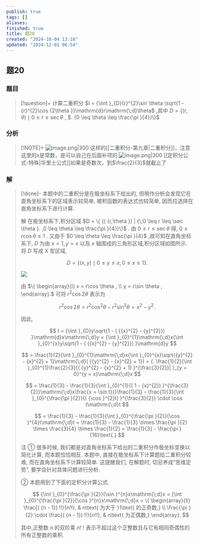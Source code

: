 ```yaml
---
publish: true
tags: []
aliases: 
finished: true
title: 题20
created: "2024-10-04 13:16"
updated: "2024-12-01 06:54"
---
```

## 题20
### 题目
> [!question]+
> 计算二重积分 $I = {\iint }_{D}{r}^{2}\sin \theta \sqrt{1 - {r}^{2}\cos {2\theta }}\mathrm{d}r\mathrm{\;d}\theta$ ,其中 $D = \{ ( {r,\theta })  \mid  0 \leq  r \leq  \sec \theta$ , $. {0 \leq  \theta  \leq  \frac{\pi }{4}}\}$
### 分析
> [!NOTE]+
> ![image.png|300](https://img.hwenyi.tech/202411011305274.webp)
> 这样的[[二重积分-第九章|二重积分]]，注意这里的x是常数，是可以自己在后面补项的
> ![image.png|300](https://img.hwenyi.tech/202411011304692.webp)
> [[定积分公式-特殊|华里士公式]]如果是奇数次，到$\frac{2}{3}$就截止了
### 解
> [!done]-
> 本题中的二重积分是在极坐标系下给出的, 但稍作分析会发现它在直角坐标系下的区域表示较简单, 被积函数的表达式也较简单, 因而应选择在直角坐标系下进行计算.
> 
> 解 在极坐标系下,积分区域 $D = \{  {( {r,\theta }) | {\;0 \leq  r \leq  \sec \theta }. ,0 \leq  \theta  \leq  \frac{\pi }{4}}\}$ . 由 $0 \leq  r \leq  \sec \theta$ 得, $0 \leq  r\cos \theta  \leq  1$ . 又由于 $0 \leq  \theta  \leq  \frac{\pi }{4}$ ,故可知在直角坐标系下, $D$ 为由 $x = 1,y = x$ 以及 $x$ 轴围成的三角形区域,积分区域如图所示. 将 $D$ 写成 $\mathrm{X}$ 型区域,
> 
> $$
> D = \{ ( {x,y})  \mid  0 \leq  y \leq  x,0 \leq  x \leq  1\} .
> $$
> 
> ![](https://img.hwenyi.tech/202410031104339.webp)
> 
> 由 $\{  \begin{array}{l} x = r\cos \theta , \\  y = r\sin \theta , \end{array}.$ 可将 ${r}^{2}\cos {2\theta }$ 表示为
> 
> $$
> {r}^{2}\cos {2\theta } = {r}^{2}{\cos }^{2}\theta  - {r}^{2}{\sin }^{2}\theta  = {x}^{2} - {y}^{2}.
> $$
> 
> 因此,
> 
> $$
> I = {\iint }_{D}y\sqrt{1 - ( {{x}^{2} - {y}^{2}}) }\mathrm{d}x\mathrm{\;d}y = {\int }_{0}^{1}\mathrm{\;d}x{\int }_{0}^{x}y\sqrt{1 - ( {{x}^{2} - {y}^{2}}) }\mathrm{d}y
> $$
> 
> $$
> = \frac{1}{2}{\int }_{0}^{1}\mathrm{\;d}x{\int }_{0}^{x}\sqrt{{y}^{2} - {x}^{2} + 1}\mathrm{\;d}( {{y}^{2} - {x}^{2} + 1})  = {. \frac{1}{2}{\int }_{0}^{1}\frac{2}{3}{( {y}^{2} - {x}^{2} + 1) }^{\frac{3}{2}}| }_{y = 0}^{y = x}\mathrm{\;d}x
> $$
> 
> $$
> = \frac{1}{3} - \frac{1}{3}{\int }_{0}^{1}{( 1 - {x}^{2}) }^{\frac{3}{2}}\mathrm{\;d}x\frac{x = \sin t}{}\frac{1}{3} - \frac{1}{3}{\int }_{0}^{\frac{\pi }{2}}{( {\cos }^{2}t) }^{\frac{3}{2}} \cdot  \cos t\mathrm{\;d}t
> $$
> 
> $$
> = \frac{1}{3} - \frac{1}{3}{\int }_{0}^{\frac{\pi }{2}}{\cos }^{4}t\mathrm{\;d}t = \frac{1}{3} - \frac{1}{3} \times  \frac{\pi }{2} \times  \frac{3}{4} \times  \frac{1}{2} = \frac{1}{3} - \frac{\pi }{16}\text{.}
> $$
> 
> 注 ① 很多时候, 我们都是对直角坐标系下给出的二重积分作极坐标变换以简化计算, 而本题恰恰相反. 本题中, 直接在极坐标系下计算题给二重积分较难, 而在直角坐标系下计算较简单. 这提醒我们, 在解题时, 切忌养成“思维定势”, 要学会针对具体问题进行分析.
> 
> ② 本题用到了下面的定积分计算公式.
> 
> $$
> {\int }_{0}^{\frac{\pi }{2}}{\sin }^{n}x\mathrm{\;d}x = {\int }_{0}^{\frac{\pi }{2}}{\cos }^{n}x\mathrm{\;d}x = \{  \begin{array}{ll} \frac{( {n - 1}) !!}{n!!}, & n\text{ 为大于 }1\text{ 的正奇数,} \\  \frac{\pi }{2} \cdot  \frac{( {n - 1}) !!}{n!!}, & n\text{ 为正偶数,} \end{array}.
> $$
> 
> 其中,正整数 $n$ 的双阶乘 $n!$ ! 表示不超过这个正整数且与它有相同奇偶性的所有正整数的乘积.